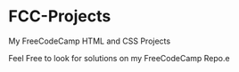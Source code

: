 # FCC-Projects
My FreeCodeCamp HTML and CSS Projects

Feel Free to look for solutions on my FreeCodeCamp Repo.e
